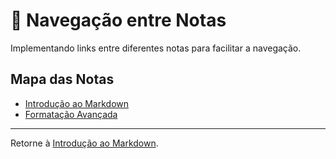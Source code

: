 # 🔗 Navegação entre Notas

Implementando links entre diferentes notas para facilitar a navegação.

## Mapa das Notas

- [Introdução ao Markdown](nota1.html)
- [Formatação Avançada](nota2.html)

---

Retorne à [Introdução ao Markdown](nota1.html).
